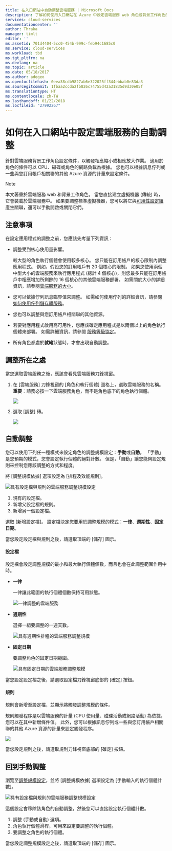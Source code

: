 ```yaml
---
title: 在入口網站中自動調整雲端服務 | Microsoft Docs
description: 了解如何使用入口網站在 Azure 中設定雲端服務 web 角色或背景工作角色的自動調整規則。
services: cloud-services
documentationcenter: ''
author: Thraka
manager: timlt
editor: ''
ms.assetid: 701d4404-5cc0-454b-999c-feb94c1685c0
ms.service: cloud-services
ms.workload: tbd
ms.tgt_pltfrm: na
ms.devlang: na
ms.topic: article
ms.date: 05/18/2017
ms.author: adegeo
ms.openlocfilehash: 0eea38cdb9827ab6e322025ff344ebbab0e83da3
ms.sourcegitcommit: 1fbaa2ccda2fb826c74755d42a31835d9d30e05f
ms.translationtype: HT
ms.contentlocale: zh-TW
ms.lasthandoff: 01/22/2018
ms.locfileid: "27992267"
---
```

# <a name="how-to-configure-auto-scaling-for-a-cloud-service-in-the-portal"></a>如何在入口網站中設定雲端服務的自動調整

針對雲端服務背景工作角色設定條件，以觸發相應縮小或相應放大作業。 適用於角色的條件可以 CPU、磁碟或角色的網路負載為根據。 您也可以根據訊息佇列或一些與您訂用帳戶相關聯的其他 Azure 資源的計量來設定條件。

> [!NOTE]
> 本文著重於雲端服務 web 和背景工作角色。 當您直接建立虛擬機器 (傳統) 時，它會裝載於雲端服務中。 如果要調整標準虛擬機器，您可以將它與[可用性設定組](../virtual-machines/windows/classic/configure-availability-classic.md)產生關聯，還可以手動開啟或關閉它們。

## <a name="considerations"></a>注意事項
在設定應用程式的調整之前，您應該先考量下列資訊：

* 調整受到核心使用量影響。

    較大型的角色執行個體會使用較多核心。 您只能在訂用帳戶的核心限制內調整應用程式。 例如，假設您的訂用帳戶有 20 個核心的限制。 如果您使用兩個中型大小的雲端服務來執行應用程式 (總計 4 個核心)，則您最多只能在訂用帳戶中相應增加所剩餘的 16 個核心的其他雲端服務部署。 如需關於大小的詳細資訊，請參閱[雲端服務的大小](cloud-services-sizes-specs.md)。

* 您可以依據佇列訊息臨界值來調整。 如需如何使用佇列的詳細資訊，請參閱 [如何使用佇列儲存體服務](../storage/queues/storage-dotnet-how-to-use-queues.md)。

* 您也可以調整與您訂用帳戶相關聯的其他資源。

* 若要對應用程式啟用高可用性，您應該確定應用程式是以兩個以上的角色執行個體來部署。 如需詳細資訊，請參閱 [服務等級協定](https://azure.microsoft.com/support/legal/sla/)。

* 所有角色都處於**就緒**狀態時，才會出現自動調整。  


## <a name="where-scale-is-located"></a>調整所在之處
當您選取雲端服務之後，應該會看見雲端服務刀鋒視窗。

1. 在 [雲端服務] 刀鋒視窗的 [角色和執行個體] 圖格上，選取雲端服務的名稱。   
   **重要**︰請務必按一下雲端服務角色，而不是角色底下的角色執行個體。

    ![](./media/cloud-services-how-to-scale-portal/roles-instances.png)
2. 選取 [調整]  磚。

    ![](./media/cloud-services-how-to-scale-portal/scale-tile.png)

## <a name="automatic-scale"></a>自動調整
您可以使用下列任一種模式來設定角色的調整規模設定：**手動**或**自動**。 「手動」是您預期的模式，您會設定執行個體的絕對計數。 但是，「自動」讓您能夠設定規則來控制您應該調整的方式和程度。

將 [調整規模依據] 選項設定為 [排程及效能規則]。

![具有設定檔與規則的雲端服務調整規模設定](./media/cloud-services-how-to-scale-portal/schedule-basics.png)

1. 現有的設定檔。
2. 新增父設定檔的規則。
3. 新增另一個設定檔。

選取 [新增設定檔]。 設定檔決定您要用於調整規模的模式︰**一律**、**週期性**、**固定日期**。

當您設定設定檔與規則之後，請選取頂端的 [儲存]  圖示。

#### <a name="profile"></a>設定檔
設定檔會設定調整規模的最小和最大執行個體個數，而且也會在此調整範圍作用中時。

* **一律**

    一律讓此範圍的執行個體個數保持可用狀態。  

    ![一律調整的雲端服務](./media/cloud-services-how-to-scale-portal/select-always.png)
* **週期性**

    選擇一組要調整的一週天數。

    ![具有週期性排程的雲端服務調整規模](./media/cloud-services-how-to-scale-portal/select-recurrence.png)
* **固定日期**

    要調整角色的固定日期範圍。

    ![具有固定日期的雲端服務調整規模](./media/cloud-services-how-to-scale-portal/select-fixed.png)

當您設定設定檔之後，請選取設定檔刀鋒視窗底部的 [確定]  按鈕。

#### <a name="rule"></a>規則
規則會新增至設定檔，並顯示將觸發調整規模的條件。

規則觸發程序是以雲端服務的計量 (CPU 使用量、磁碟活動或網路活動) 為依據，您可以在其中新增條件值。 此外，您可以根據訊息佇列或一些與您訂用帳戶相關聯的其他 Azure 資源的計量來設定觸發程序。

![](./media/cloud-services-how-to-scale-portal/rule-settings.png)

當您設定規則之後，請選取規則刀鋒視窗底部的 [確定]  按鈕。

## <a name="back-to-manual-scale"></a>回到手動調整
瀏覽至[調整規模設定](#where-scale-is-located)，並將 [調整規模依據] 選項設定為 [手動輸入的執行個體計數]。

![具有設定檔與規則的雲端服務調整規模設定](./media/cloud-services-how-to-scale-portal/manual-basics.png)

這個設定會移除該角色的自動調整，然後您可以直接設定執行個體計數。

1. 調整 (手動或自動) 選項。
2. 角色執行個體滑桿，可用來設定要調整的執行個體。
3. 要調整之角色的執行個體。

當您設定調整規模設定之後，請選取頂端的 [儲存]  圖示。
